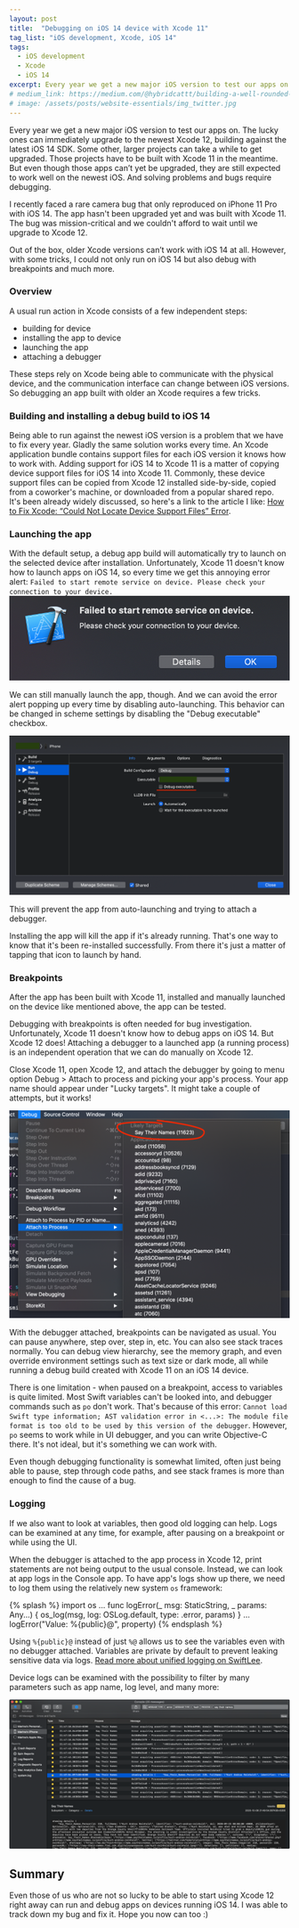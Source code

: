 ```yaml
---
layout: post
title:  "Debugging on iOS 14 device with Xcode 11"
tag_list: "iOS development, Xcode, iOS 14"
tags: 
  - iOS development 
  - Xcode 
  - iOS 14
excerpt: Every year we get a new major iOS version to test our apps on. Some apps can't be upgraded to Xcode 12 right away, but they are still expected to work well on iOS 14. With some tricks, I could not only run on iOS 14 but also debug with breakpoints and much more.
# medium_link: https://medium.com/@hybridcattt/building-a-well-rounded-website-essentials-822a27a46cad?source=friends_link&sk=e11724a15e3bfa5a61a728397d1dbe0d
# image: /assets/posts/website-essentials/img_twitter.jpg
---
```


Every year we get a new major iOS version to test our apps on. 
The lucky ones can immediately upgrade to the newest Xcode 12, building against the latest iOS 14 SDK. 
Some other, larger projects can take a while to get upgraded. 
Those projects have to be built with Xcode 11 in the meantime. 
But even though those apps can’t yet be upgraded, they are still expected to work well on the newest iOS. And solving problems and bugs require debugging.

I recently faced a rare camera bug that only reproduced on iPhone 11 Pro with iOS 14. 
The app hasn't been upgraded yet and was built with Xcode 11.
The bug was mission-critical and we couldn't afford to wait until we upgrade to Xcode 12.

Out of the box, older Xcode versions can’t work with iOS 14 at all. However, with some tricks, I could not only run on iOS 14 but also debug with breakpoints and much more.

### Overview

A usual run action in Xcode consists of a few independent steps:
- building for device
- installing the app to device
- launching the app
- attaching a debugger

These steps rely on Xcode being able to communicate with the physical device, and the communication interface can change between iOS versions.
So debugging an app built with older an Xcode requires a few tricks. 

### Building and installing a debug build to iOS 14

Being able to run against the newest iOS version is a problem that we have to fix every year. Gladly the same solution works every time. 
An Xcode application bundle contains support files for each iOS version it knows how to work with.
Adding support for iOS 14 to Xcode 11 is a matter of copying device support files for iOS 14 into Xcode 11. 
Commonly, these device support files can be copied from Xcode 12 installed side-by-side, copied from a coworker's machine, 
or downloaded from a popular shared repo.  
It's been already widely discussed, so here's a link to the article I like: [How to Fix Xcode: “Could Not Locate Device Support Files” Error](https://faizmokhtar.com/posts/how-to-fix-xcode-could-not-locate-device-support-files-error-without-updating-your-xcode/).

### Launching the app

With the default setup, a debug app build will automatically try to launch on the selected device after installation. 
Unfortunately, Xcode 11 doesn't know how to launch apps on iOS 14, so every time we get this annoying error alert: 
`Failed to start remote service on device. Please check your connection to your device.`
![Failed to start remote service on device. Please check your connection to your device.](/assets/posts/debugging-ios14-xcode11/failed_to_start_error.png)

We can still manually launch the app, though. 
And we can avoid the error alert popping up every time by disabling auto-launching.
This behavior can be changed in scheme settings by disabling the "Debug executable" checkbox. 

![](/assets/posts/debugging-ios14-xcode11/scheme_settings_disable_debug.png)

This will prevent the app from auto-launching and trying to attach a debugger.

Installing the app will kill the app if it's already running. That's one way to know that it's been re-installed successfully. 
From there it's just a matter of tapping that icon to launch by hand.

### Breakpoints

After the app has been built with Xcode 11, installed and manually launched on the device like mentioned above, the app can be tested.

Debugging with breakpoints is often needed for bug investigation. 
Unfortunately, Xcode 11 doesn't know how to debug apps on iOS 14. But Xcode 12 does!
Attaching a debugger to a launched app (a running process) is an independent operation that we can do manually on Xcode 12.

Close Xcode 11, open Xcode 12, and attach the debugger 
by going to menu option Debug > Attach to process and picking your app's process.
Your app name should appear under "Lucky targets". It might take a couple of attempts, but it works!

![](/assets/posts/debugging-ios14-xcode11/debugger_likely_targets.png)

With the debugger attached, breakpoints can be navigated as usual. You can pause anywhere, step over, step in, etc. You can also see stack traces normally.
You can debug view hierarchy, see the memory graph, and even override environment settings such as text size or dark mode, 
all while running a debug build created with Xcode 11 on an iOS 14 device.

There is one limitation - when paused on a breakpoint, access to variables is quite limited. Most Swift variables can't be looked into, and debugger commands such as `po` don't work. 
That's because of this error: `Cannot load Swift type information; AST validation error in <...>: The module file format is too old to be used by this version of the debugger`.
However, `po` seems to work while in UI debugger, and you can write Objective-C there. It's not ideal, but it's something we can work with. 

Even though debugging functionality is somewhat limited, often just being able to pause, step through code paths, and see stack frames is more than enough to find the cause of a bug.

### Logging

If we also want to look at variables, then good old logging can help. Logs can be examined at any time, for example, after pausing on a breakpoint or while using the UI. 

When the debugger is attached to the app process in Xcode 12, print statements are not being output to the usual console.
Instead, we can look at app logs in the Console app. 
To have app's logs show up there, we need to log them using the relatively new system `os` framework:

{% splash %}
import os
...
func logError(_ msg: StaticString, _ params: Any...) {
    os_log(msg, log: OSLog.default, type: .error, params)
}
...
logError("Value: %{public}@", property)
{% endsplash %}

Using `%{public}@` instead of just `%@` allows us to see the variables even with no debugger attached. 
Variables are private by default to prevent leaking sensitive data via logs.
[Read more about unified logging on SwiftLee](https://www.avanderlee.com/workflow/oslog-unified-logging/).

Device logs can be examined with the possibility to filter by many parameters such as app name, log level, and many more:

![](/assets/posts/debugging-ios14-xcode11/console_filters2.png)

## Summary

Even those of us who are not so lucky to be able to start using Xcode 12 right away can run and debug apps on devices running iOS 14. 
I was able to track down my bug and fix it. Hope you now can too :) 

